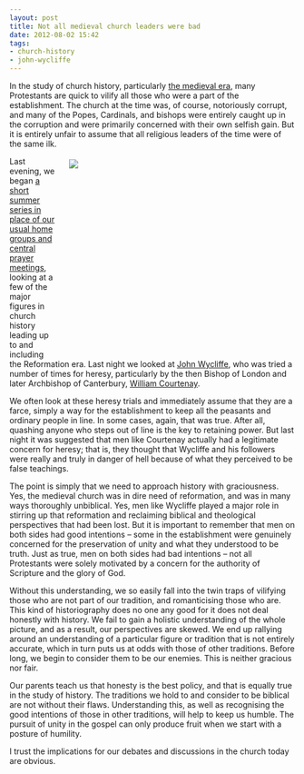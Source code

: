 ```yaml
---
layout: post
title: Not all medieval church leaders were bad
date: 2012-08-02 15:42
tags:
- church-history
- john-wycliffe
---
```

<p>In the study of church history, particularly <a href="http://en.wikipedia.org/wiki/Medieval_history_of_Christianity#High_Middle_Ages_.28800.E2.80.931300.29" target="_blank">the medieval era</a>, many Protestants are quick to vilify all those who were a part of the establishment. The church at the time was, of course, notoriously corrupt, and many of the Popes, Cardinals, and bishops were entirely caught up in the corruption and were primarily concerned with their own selfish gain. But it is entirely unfair to assume that all religious leaders of the time were of the same ilk.</p>
<div style="float: right; margin: 5px 1px 0px 20px; width: 398px; height: 340px;"><img src="https://dl.dropbox.com/u/3897986/Jake%20Blog%20Images/WycliffeYeamesLollards.jpg" /></div>
<p>Last evening, we began <a href="http://stjohnnewland.org.uk/news.asp?id=58" target="_blank">a short summer series in place of our usual home groups and central prayer meetings</a>, looking at a few of the major figures in church history leading up to and including the Reformation era. Last night we looked at <a href="http://en.wikipedia.org/wiki/John_wycliffe" target="_blank">John Wycliffe</a>, who was tried a number of times for heresy, particularly by the then Bishop of London and later Archbishop of Canterbury, <a href="http://en.wikipedia.org/wiki/William_Courtenay" target="_blank">William Courtenay</a>.</p>
<p>We often look at these heresy trials and immediately assume that they are a farce, simply a way for the establishment to keep all the peasants and ordinary people in line. In some cases, again, that was true. After all, quashing anyone who steps out of line is the key to retaining power. But last night it was suggested that men like Courtenay actually had a legitimate concern for heresy; that is, they thought that Wycliffe and his followers were really and truly in danger of hell because of what they perceived to be false teachings.</p>
<p>The point is simply that we need to approach history with graciousness. Yes, the medieval church was in dire need of reformation, and was in many ways thoroughly unbiblical. Yes, men like Wycliffe played a major role in stirring up that reformation and reclaiming biblical and theological perspectives that had been lost. But it is important to remember that men on both sides had good intentions &ndash; some in the establishment were genuinely concerned for the preservation of unity and what they understood to be truth. Just as true, men on both sides had bad intentions &ndash; not all Protestants were solely motivated by a concern for the authority of Scripture and the glory of God.</p>
<p>Without this understanding, we so easily fall into the twin traps of vilifying those who are not part of our tradition, and romanticising those who are. This kind of historiography does no one any good for it does not deal honestly with history. We fail to gain a holistic understanding of the whole picture, and as a result, our perspectives are skewed. We end up rallying around an understanding of a particular figure or tradition that is not entirely accurate, which in turn puts us at odds with those of other traditions. Before long, we begin to consider them to be our enemies. This is neither gracious nor fair.</p>
<p>Our parents teach us that honesty is the best policy, and that is equally true in the study of history. The traditions we hold to and consider to be biblical are not without their flaws. Understanding this, as well as recognising the good intentions of those in other traditions, will help to keep us humble. The pursuit of unity in the gospel can only produce fruit when we start with a posture of humility.</p>

I trust the implications for our debates and discussions in the church today are obvious.
